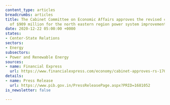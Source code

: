 ```yaml
---
content_type: articles
breadcrumbs: articles
title: The Cabinet Committee on Economic Affairs approves the revised cost estimate
  of $909 million for the north eastern region power system improvement project
date: 2020-12-22 05:00:00 +0000
states:
- Center-State Relations
sectors:
- Energy
subsectors:
- Power and Renewable Energy
sources:
- name: Financial Express
  url: https://www.financialexpress.com/economy/cabinet-approves-rs-1700-crore-more-for-northeast-power-project/2151358/
details:
- name: Press Release
  url: https://www.pib.gov.in/PressReleasePage.aspx?PRID=1681052
is_newsletter: false

---
```

